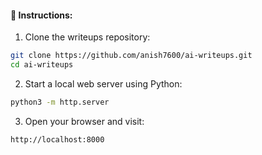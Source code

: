 #### 🔹 Instructions:

1. Clone the writeups repository:

```bash
git clone https://github.com/anish7600/ai-writeups.git
cd ai-writeups
```

2. Start a local web server using Python:

```bash
python3 -m http.server
```

3. Open your browser and visit:

```
http://localhost:8000
```
